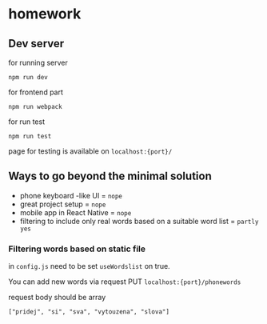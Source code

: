 # homework

## Dev server

for running server 

````
npm run dev
```` 

for frontend part

````
npm run webpack
```` 

for run test 

````
npm run test
```` 

page for testing is available on `localhost:{port}/`

## Ways to go beyond the minimal solution
- phone keyboard -like UI = `nope`
- great project setup = `nope`
- mobile app in React Native = `nope`
- filtering to include only real words based on a suitable word list = `partly yes`


### Filtering words based on static file

in `config.js` need to be set `useWordslist` on true.

You can add new words via request PUT `localhost:{port}/phonewords`

request body should be array

````
["pridej", "si", "sva", "vytouzena", "slova"]
```` 